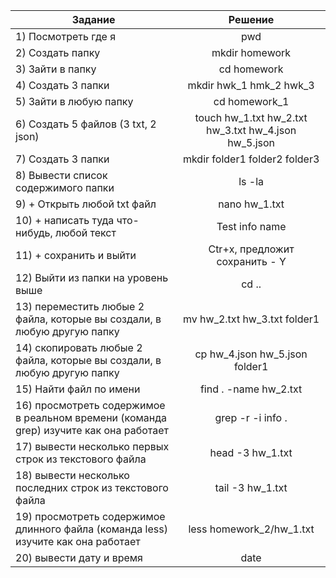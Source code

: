 
| Задание| Решение |
|---------------- |:-------------:|
|1) Посмотреть где я | pwd|
|2) Создать папку |mkdir homework|
|3) Зайти в папку |cd homework|
|4) Создать 3 папки| mkdir hwk\_1 hmk\_2 hwk\_3|
|5) Зайти в любую папку | cd homework_1|
|6) Создать 5 файлов (3 txt, 2 json)| touch hw_1.txt hw_2.txt hw_3.txt hw_4.json hw_5.json|
|7) Создать 3 папки| mkdir folder1 folder2 folder3|
|8) Вывести список содержимого папки| ls -la|
|9) + Открыть любой txt файл |nano hw_1.txt|
|10) + написать туда что-нибудь, любой текст |Test info name|
|11) + сохранить и выйти | Ctr+x, предложит сохранить - Y|
|12) Выйти из папки на уровень выше | cd ..|
|13) переместить любые 2 файла, которые вы создали, в любую другую папку | mv hw_2.txt hw_3.txt folder1|
|14) скопировать любые 2 файла, которые вы создали, в любую другую папку | cp hw_4.json hw_5.json folder1 |
|15) Найти файл по имени | find . -name hw_2.txt|
|16) просмотреть содержимое в реальном времени (команда grep) изучите как она работает | grep -r -i info .|
|17) вывести несколько первых строк из текстового файла | head -3 hw_1.txt|
|18) вывести несколько последних строк из текстового файла | tail -3 hw_1.txt|
|19) просмотреть содержимое длинного файла (команда less) изучите как она работает | less homework_2/hw_1.txt|
|20) вывести дату и время | date |
